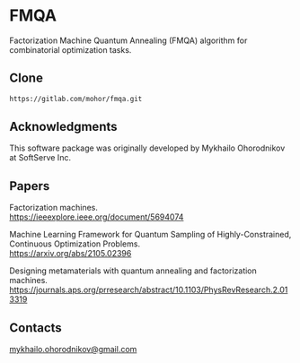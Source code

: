 # FMQA

Factorization Machine Quantum Annealing (FMQA) algorithm for combinatorial optimization tasks.

## Clone

```bash
https://gitlab.com/mohor/fmqa.git
```

## Acknowledgments

This software package was originally developed by Mykhailo Ohorodnikov at SoftServe Inc.

## Papers

Factorization machines. \
https://ieeexplore.ieee.org/document/5694074

Machine Learning Framework for Quantum Sampling of Highly-Constrained, Continuous Optimization Problems. \
https://arxiv.org/abs/2105.02396

Designing metamaterials with quantum annealing and factorization machines. \
https://journals.aps.org/prresearch/abstract/10.1103/PhysRevResearch.2.013319

## Contacts

[mykhailo.ohorodnikov@gmail.com](mailto:mykhailo.ohorodnikov@gmail.com)